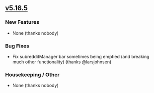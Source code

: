 ## [v5.16.5](https://github.com/honestbleeps/Reddit-Enhancement-Suite/releases/v5.16.5)

### New Features

- None (thanks nobody)

### Bug Fixes

- Fix subredditManager bar sometimes being emptied (and breaking much other functionality) (thanks @larsjohnsen)

### Housekeeping / Other

- None (thanks nobody)
